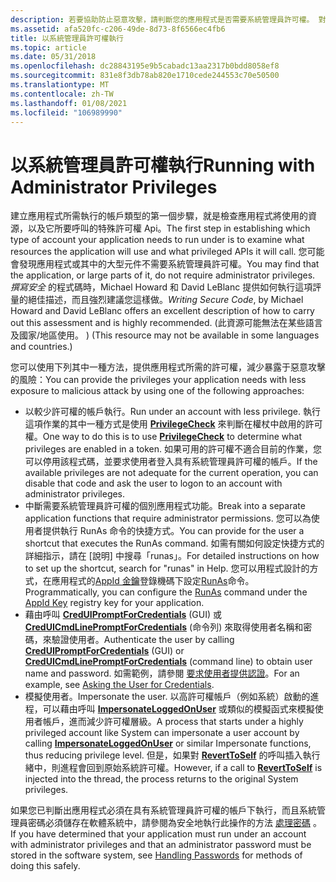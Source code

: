 ```yaml
---
description: 若要協助防止惡意攻擊，請判斷您的應用程式是否需要系統管理員許可權。 對於需要系統管理員許可權的函式，請建立個別的應用程式，並使用 Windows RunAs 命令列命令。
ms.assetid: afa520fc-c206-49de-8d73-8f6566ec4fb6
title: 以系統管理員許可權執行
ms.topic: article
ms.date: 05/31/2018
ms.openlocfilehash: dc28843195e9b5cabadc13aa2317b0bdd8058ef8
ms.sourcegitcommit: 831e8f3db78ab820e1710cede244553c70e50500
ms.translationtype: MT
ms.contentlocale: zh-TW
ms.lasthandoff: 01/08/2021
ms.locfileid: "106989990"
---
```

# <a name="running-with-administrator-privileges"></a><span data-ttu-id="b9788-104">以系統管理員許可權執行</span><span class="sxs-lookup"><span data-stu-id="b9788-104">Running with Administrator Privileges</span></span>

<span data-ttu-id="b9788-105">建立應用程式所需執行的帳戶類型的第一個步驟，就是檢查應用程式將使用的資源，以及它所要呼叫的特殊許可權 Api。</span><span class="sxs-lookup"><span data-stu-id="b9788-105">The first step in establishing which type of account your application needs to run under is to examine what resources the application will use and what privileged APIs it will call.</span></span> <span data-ttu-id="b9788-106">您可能會發現應用程式或其中的大型元件不需要系統管理員許可權。</span><span class="sxs-lookup"><span data-stu-id="b9788-106">You may find that the application, or large parts of it, do not require administrator privileges.</span></span> <span data-ttu-id="b9788-107">*撰寫安全* 的程式碼時，Michael Howard 和 David LeBlanc 提供如何執行這項評量的絕佳描述，而且強烈建議您這樣做。</span><span class="sxs-lookup"><span data-stu-id="b9788-107">*Writing Secure Code*, by Michael Howard and David LeBlanc offers an excellent description of how to carry out this assessment and is highly recommended.</span></span> <span data-ttu-id="b9788-108"> (此資源可能無法在某些語言及國家/地區使用。 ) </span><span class="sxs-lookup"><span data-stu-id="b9788-108">(This resource may not be available in some languages and countries.)</span></span>

<span data-ttu-id="b9788-109">您可以使用下列其中一種方法，提供應用程式所需的許可權，減少暴露于惡意攻擊的風險：</span><span class="sxs-lookup"><span data-stu-id="b9788-109">You can provide the privileges your application needs with less exposure to malicious attack by using one of the following approaches:</span></span>

-   <span data-ttu-id="b9788-110">以較少許可權的帳戶執行。</span><span class="sxs-lookup"><span data-stu-id="b9788-110">Run under an account with less privilege.</span></span> <span data-ttu-id="b9788-111">執行這項作業的其中一種方式是使用 [**PrivilegeCheck**](/windows/desktop/api/securitybaseapi/nf-securitybaseapi-privilegecheck) 來判斷在權杖中啟用的許可權。</span><span class="sxs-lookup"><span data-stu-id="b9788-111">One way to do this is to use [**PrivilegeCheck**](/windows/desktop/api/securitybaseapi/nf-securitybaseapi-privilegecheck) to determine what privileges are enabled in a token.</span></span> <span data-ttu-id="b9788-112">如果可用的許可權不適合目前的作業，您可以停用該程式碼，並要求使用者登入具有系統管理員許可權的帳戶。</span><span class="sxs-lookup"><span data-stu-id="b9788-112">If the available privileges are not adequate for the current operation, you can disable that code and ask the user to logon to an account with administrator privileges.</span></span>
-   <span data-ttu-id="b9788-113">中斷需要系統管理員許可權的個別應用程式功能。</span><span class="sxs-lookup"><span data-stu-id="b9788-113">Break into a separate application functions that require administrator permissions.</span></span> <span data-ttu-id="b9788-114">您可以為使用者提供執行 RunAs 命令的快捷方式。</span><span class="sxs-lookup"><span data-stu-id="b9788-114">You can provide for the user a shortcut that executes the RunAs command.</span></span> <span data-ttu-id="b9788-115">如需有關如何設定快捷方式的詳細指示，請在 [說明] 中搜尋「runas」。</span><span class="sxs-lookup"><span data-stu-id="b9788-115">For detailed instructions on how to set up the shortcut, search for "runas" in Help.</span></span> <span data-ttu-id="b9788-116">您可以用程式設計的方式，在應用程式的[AppId 金鑰](/windows/desktop/com/appid-key)登錄機碼下設定[RunAs](/windows/desktop/com/runas)命令。</span><span class="sxs-lookup"><span data-stu-id="b9788-116">Programmatically, you can configure the [RunAs](/windows/desktop/com/runas) command under the [AppId Key](/windows/desktop/com/appid-key) registry key for your application.</span></span>
-   <span data-ttu-id="b9788-117">藉由呼叫 [**CredUIPromptForCredentials**](/windows/desktop/api/wincred/nf-wincred-creduipromptforcredentialsa) (GUI) 或 [**CredUICmdLinePromptForCredentials**](/windows/desktop/api/wincred/nf-wincred-creduicmdlinepromptforcredentialsa) (命令列) 來取得使用者名稱和密碼，來驗證使用者。</span><span class="sxs-lookup"><span data-stu-id="b9788-117">Authenticate the user by calling [**CredUIPromptForCredentials**](/windows/desktop/api/wincred/nf-wincred-creduipromptforcredentialsa) (GUI) or [**CredUICmdLinePromptForCredentials**](/windows/desktop/api/wincred/nf-wincred-creduicmdlinepromptforcredentialsa) (command line) to obtain user name and password.</span></span> <span data-ttu-id="b9788-118">如需範例，請參閱 [要求使用者提供認證](asking-the-user-for-credentials.md)。</span><span class="sxs-lookup"><span data-stu-id="b9788-118">For an example, see [Asking the User for Credentials](asking-the-user-for-credentials.md).</span></span>
-   <span data-ttu-id="b9788-119">模擬使用者。</span><span class="sxs-lookup"><span data-stu-id="b9788-119">Impersonate the user.</span></span> <span data-ttu-id="b9788-120">以高許可權帳戶（例如系統）啟動的進程，可以藉由呼叫 [**ImpersonateLoggedOnUser**](/windows/desktop/api/securitybaseapi/nf-securitybaseapi-impersonateloggedonuser) 或類似的模擬函式來模擬使用者帳戶，進而減少許可權層級。</span><span class="sxs-lookup"><span data-stu-id="b9788-120">A process that starts under a highly privileged account like System can impersonate a user account by calling [**ImpersonateLoggedOnUser**](/windows/desktop/api/securitybaseapi/nf-securitybaseapi-impersonateloggedonuser) or similar Impersonate functions, thus reducing privilege level.</span></span> <span data-ttu-id="b9788-121">但是，如果對 [**RevertToSelf**](/windows/desktop/api/securitybaseapi/nf-securitybaseapi-reverttoself) 的呼叫插入執行緒中，則進程會回到原始系統許可權。</span><span class="sxs-lookup"><span data-stu-id="b9788-121">However, if a call to [**RevertToSelf**](/windows/desktop/api/securitybaseapi/nf-securitybaseapi-reverttoself) is injected into the thread, the process returns to the original System privileges.</span></span>

<span data-ttu-id="b9788-122">如果您已判斷出應用程式必須在具有系統管理員許可權的帳戶下執行，而且系統管理員密碼必須儲存在軟體系統中，請參閱為安全地執行此操作的方法 [處理密碼](handling-passwords.md) 。</span><span class="sxs-lookup"><span data-stu-id="b9788-122">If you have determined that your application must run under an account with administrator privileges and that an administrator password must be stored in the software system, see [Handling Passwords](handling-passwords.md) for methods of doing this safely.</span></span>

 

 
